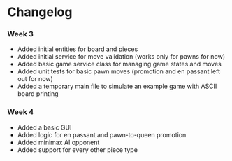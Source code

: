 # Changelog
### Week 3
- Added initial entities for board and pieces
- Added initial service for move validation (works only for pawns for now)
- Added basic game service class for managing game states and moves
- Added unit tests for basic pawn moves (promotion and en passant left out for now)
- Added a temporary main file to simulate an example game with ASCII board printing
### Week 4
- Added a basic GUI
- Added logic for en passant and pawn-to-queen promotion
- Added minimax AI opponent
- Added support for every other piece type
